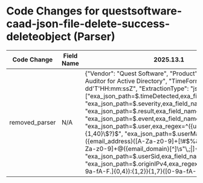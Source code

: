 # Code Changes for questsoftware-caad-json-file-delete-success-deleteobject (Parser)

| Code Change | Field Name | 2025.13.1 | 2025.14.1 |
|-------------|------------|-----------|------------|
| removed_parser | N/A | {"Vendor": "Quest Software", "Product": "Quest Change Auditor for Active Directory", "TimeFormat": "yyyy-MM-dd'T'HH:mm:ssZ", "ExtractionType": "json", "Fields": ["exa_json_path=$.timeDetected,exa_field_name=time", "exa_json_path=$.severity,exa_field_name=alert_severity", "exa_json_path=$.result,exa_field_name=result", "exa_json_path=$.event,exa_field_name=action", "exa_json_path=$.user,exa_regex=^({user}[\w\.\-\!\#\^\~]{1,40}\$?)$", "exa_json_path=$.userMail,exa_regex=({email_address}([A-Za-z0-9]+[!#$%&'+\/=?^_`~.\-])*[A-Za-z0-9]+@({email_domain}[^\]\s\"\\,;\|]+\.[^\]\s\"\\,;\|]+))", "exa_json_path=$.userSid,exa_field_name=user_sid", "exa_json_path=$.originIPv4,exa_regex=({dest_ip}((([0-9a-fA-F.]{0,4}):{1,2}){1,7}([0-9a-fA-F]){0,4})|(((25[0-5]|(2[0-4]|1\d|[0-9]|)\d)\.?\b){4}))(:({dest_port}\d+))?", "exa_json_path=$.computer,exa_field_name=dest_host", "exa_json_path=$.domain,exa_field_name=domain", "exa_json_path=$.folderPath,exa_field_name=file_dir", "exa_json_path=$.fileName,exa_regex=({file_name}[^\"]+?(\.({file_ext}[^\"\.]+))?)$", "exa_json_path=$.description,exa_field_name=additional_info", "exa_json_path=$.event,exa_regex=(EMC )?(File|Folder) ({access}(opened|deleted|moved|renamed|created|contents written))", "exa_json_path=$.action,exa_regex=({access}(Delete|Move|Rename|Add)) Object"], "Name": "questsoftware-caad-json-file-delete-success-deleteobject", "Conditions": ["\"action\": \"Delete Object\"", "\"folderPath\": \"", "\"timeDetected\": \""], "ParserVersion": "v1.0.0"} | N/A |